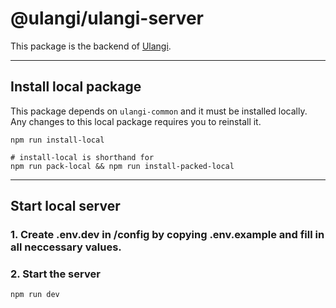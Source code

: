# @ulangi/ulangi-server

This package is the backend of [Ulangi](https://ulangi.com).

---
## Install local package
This package depends on ```ulangi-common``` and it must be installed locally. Any changes to this local package requires you to reinstall it.
```
npm run install-local

# install-local is shorthand for
npm run pack-local && npm run install-packed-local
```

---
## Start local server
### 1. Create .env.dev in /config by copying .env.example and fill in all neccessary values.

### 2. Start the server
```
npm run dev
```

